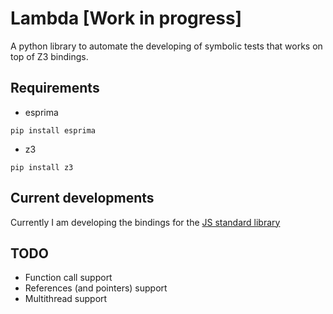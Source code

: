 # Lambda [Work in progress]

A python library to automate the developing of symbolic tests that works on top of Z3 bindings.

## Requirements
* esprima
```
pip install esprima
```
* z3
```
pip install z3
```

## Current developments

Currently I am developing the bindings for the [JS standard library](https://developer.mozilla.org/en-US/docs/Web/JavaScript/Reference/Global_Objects)

## TODO
* Function call support
* References (and pointers) support
* Multithread support
